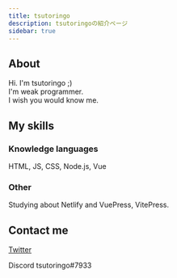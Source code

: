 ```yaml
---
title: tsutoringo
description: tsutoringoの紹介ページ
sidebar: true
---
```


## About

Hi. I'm tsutoringo ;) <br>
I'm weak programmer. <br>
I wish you would know me.<br>

## My skills
### Knowledge languages
HTML, JS, CSS, Node.js, Vue

### Other
Studying about Netlify and VuePress, VitePress.

## Contact me

[Twitter](https://twitter.com/tsutoringo)

Discord tsutoringo#7933


